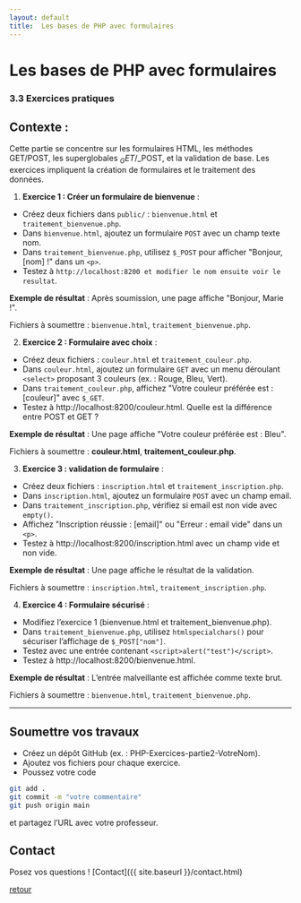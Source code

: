 ```yaml
---
layout: default
title:  Les bases de PHP avec formulaires
---
```


#  Les bases de PHP avec formulaires

### 3.3 Exercices pratiques

## Contexte : 
Cette partie se concentre sur les formulaires HTML, les méthodes GET/POST, les superglobales $_GET/$_POST, et la validation de base. Les exercices impliquent la création de formulaires et le traitement des données.

1. **Exercice 1 : Créer un formulaire de bienvenue** :
- Créez deux fichiers dans `public/` : `bienvenue.html` et `traitement_bienvenue.php`. 
- Dans `bienvenue.html`, ajoutez un formulaire `POST` avec un champ texte nom. 
- Dans `traitement_bienvenue.php`, utilisez `$_POST` pour afficher "Bonjour, [nom] !" dans un `<p>`.
- Testez à `http://localhost:8200 et modifier le nom ensuite voir le resultat`. 

**Exemple de résultat** : Après soumission, une page affiche "Bonjour, Marie !".

Fichiers à soumettre : `bienvenue.html`, `traitement_bienvenue.php`.

2. **Exercice 2 : Formulaire avec choix** :
- Créez deux fichiers : `couleur.html` et `traitement_couleur.php`. 
- Dans `couleur.html`, ajoutez un formulaire `GET` avec un menu déroulant `<select>` proposant 3 couleurs (ex. : Rouge, Bleu, Vert). 
- Dans `traitement_couleur.php`, affichez "Votre couleur préférée est : [couleur]" avec `$_GET`.
- Testez à http://localhost:8200/couleur.html. Quelle est la différence entre POST et GET ?

**Exemple de résultat** : Une page affiche "Votre couleur préférée est : Bleu".

Fichiers à soumettre : **couleur.html**, **traitement_couleur.php**.

3. **Exercice 3 : validation de formulaire** :
- Créez deux fichiers : `inscription.html` et `traitement_inscription.php`. 
- Dans `inscription.html`, ajoutez un formulaire `POST` avec un champ email. 
- Dans `traitement_inscription.php`, vérifiez si email est non vide avec `empty()`. 
- Affichez "Inscription réussie : [email]" ou "Erreur : email vide" dans un `<p>`.
- Testez à http://localhost:8200/inscription.html avec un champ vide et non vide.

**Exemple de résultat** : Une page affiche le résultat de la validation.

Fichiers à soumettre : `inscription.html`, `traitement_inscription.php`.

4. **Exercice 4 : Formulaire sécurisé** :
- Modifiez l’exercice 1 (bienvenue.html et traitement_bienvenue.php). 
- Dans `traitement_bienvenue.php`, utilisez `htmlspecialchars()` pour sécuriser l’affichage de `$_POST["nom"]`. 
- Testez avec une entrée contenant `<script>alert("test")</script>`.
- Testez à http://localhost:8200/bienvenue.html.

**Exemple de résultat** : L’entrée malveillante est affichée comme texte brut.

Fichiers à soumettre : `bienvenue.html`, `traitement_bienvenue.php`.

---

## Soumettre vos travaux

- Créez un dépôt GitHub (ex. : PHP-Exercices-partie2-VotreNom). 
- Ajoutez vos fichiers pour chaque exercice. 
- Poussez votre code 

```bash
git add .
git commit -m "votre commentaire"
git push origin main
```

et partagez l’URL avec votre professeur. 

## Contact

Posez vos questions ! [Contact]({{ site.baseurl }}/contact.html)


[retour](/php/php.html)

